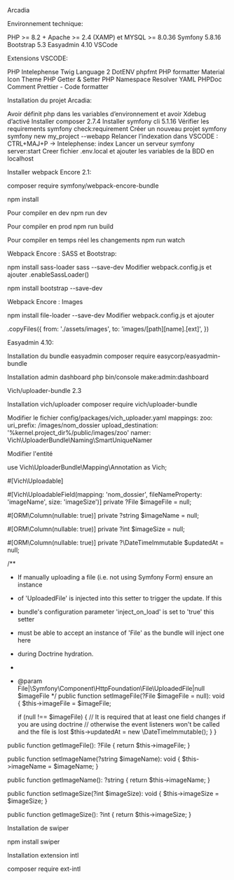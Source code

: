 Arcadia

Environnement technique:

PHP >= 8.2 + Apache >= 2.4 (XAMP) et MYSQL >= 8.0.36 
Symfony 5.8.16 
Bootstrap 5.3 
Easyadmin 4.10 
VSCode

Extensions VSCODE:

PHP Intelephense 
Twig Language 2
DotENV 
phpfmt PHP formatter 
Material Icon Theme 
PHP Getter & Setter 
PHP Namespace Resolver 
YAML 
PHPDoc Comment Prettier - Code formatter

Installation du projet Arcadia:

Avoir définit php dans les variables d’environnement et avoir Xdebug d’activé 
Installer composer 2.7.4
Installer symfony cli 5.1.16
Vérifier les requirements
symfony check:requirement 
Créer un nouveau projet symfony 
symfony new my_project --webapp 
Relancer l’indexation dans VSCODE : CTRL+MAJ+P -> Intelephense: index 
Lancer un serveur symfony server:start
Creer fichier .env.local et ajouter les variables de la BDD en localhost

Installer webpack Encore 2.1:

composer require symfony/webpack-encore-bundle 

npm install 

Pour compiler en dev 
npm run dev 

Pour compiler en prod 
npm run build 

Pour compiler en temps réel les changements 
npm run watch

Webpack Encore : SASS et Bootstrap:

npm install sass-loader sass --save-dev 
Modifier webpack.config.js et ajouter .enableSassLoader() 

npm install bootstrap --save-dev 

Webpack Encore : Images 

npm install file-loader --save-dev 
Modifier webpack.config.js et ajouter

.copyFiles({
        from: './assets/images',
        to: 'images/[path][name].[ext]',
        })

Easyadmin 4.10:

Installation du bundle easyadmin 
composer require easycorp/easyadmin-bundle

Installation admin dashboard
php bin/console make:admin:dashboard

Vich/uploader-bundle 2.3

Installation vich/uploader composer require vich/uploader-bundle

Modifier le fichier config/packages/vich_uploader.yaml mappings: zoo: uri_prefix: /images/nom_dossier upload_destination: '%kernel.project_dir%/public/images/zoo' namer: Vich\UploaderBundle\Naming\SmartUniqueNamer

Modifier l'entité

use Vich\UploaderBundle\Mapping\Annotation as Vich;

#[Vich\Uploadable]

#[Vich\UploadableField(mapping: 'nom_dossier', fileNameProperty: 'imageName', size: 'imageSize')] private ?File $imageFile = null;

#[ORM\Column(nullable: true)]
private ?string $imageName = null;

#[ORM\Column(nullable: true)]
private ?int $imageSize = null;

#[ORM\Column(nullable: true)]
private ?\DateTimeImmutable $updatedAt = null;

 /**
 * If manually uploading a file (i.e. not using Symfony Form) ensure an instance
 * of 'UploadedFile' is injected into this setter to trigger the update. If this
 * bundle's configuration parameter 'inject_on_load' is set to 'true' this setter
 * must be able to accept an instance of 'File' as the bundle will inject one here
 * during Doctrine hydration.
 *
 * @param File|\Symfony\Component\HttpFoundation\File\UploadedFile|null $imageFile
 */
public function setImageFile(?File $imageFile = null): void
{
    $this->imageFile = $imageFile;

    if (null !== $imageFile) {
        // It is required that at least one field changes if you are using doctrine
        // otherwise the event listeners won't be called and the file is lost
        $this->updatedAt = new \DateTimeImmutable();
    }
}

public function getImageFile(): ?File
{
    return $this->imageFile;
}

public function setImageName(?string $imageName): void
{
    $this->imageName = $imageName;
}

public function getImageName(): ?string
{
    return $this->imageName;
}

public function setImageSize(?int $imageSize): void
{
    $this->imageSize = $imageSize;
}

public function getImageSize(): ?int
{
    return $this->imageSize;
}

Installation de swiper

npm install swiper

Installation extension intl

composer require ext-intl